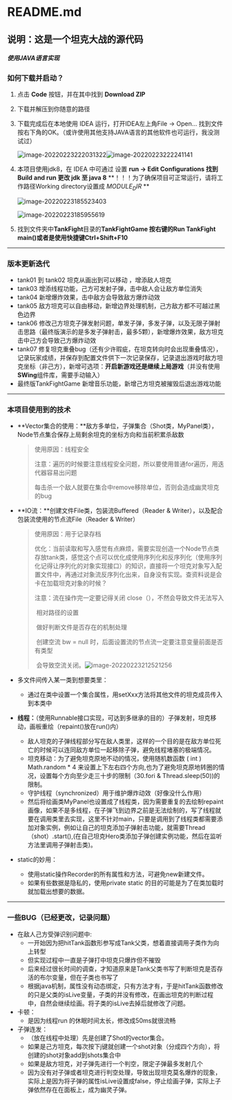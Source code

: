 # README.md

## 说明：这是一个坦克大战的源代码

##### 使用JAVA语言实现 

### 如何下载并启动？

1.  点击 **Code** 按钮，并在其中找到 **Download ZIP**

1.  下载并解压到你随意的路径

3. 下载完成后在本地使用 IDEA 运行，打开IDEA左上角File -> Open... 找到文件按右下角的OK。（或许使用其他支持JAVA语言的其他软件也可运行，我没测试过）

   ![image-20220223222031322](C:\Users\12902\AppData\Roaming\Typora\typora-user-images\image-20220223222031322.png)![image-20220223222241141](C:\Users\12902\AppData\Roaming\Typora\typora-user-images\image-20220223222241141.png)

4. 本项目使用jdk8，在 IDEA 中可通过 设置 **run -> Edit Configurations 找到 Build and run 更改 jdk 至 java 8**  **！！！为了确保项目可正常运行，请将工作路径Working directory设置成 $MODULE_DIR$ **

   ![image-20220223185523403](C:\Users\12902\AppData\Roaming\Typora\typora-user-images\image-20220223185523403.png)

   ![image-20220223185955619](C:\Users\12902\AppData\Roaming\Typora\typora-user-images\image-20220223185955619.png)

5. 找到文件夹中**TankFight**目录的**TankFightGame 按右键的Run TankFight main()**或者是**使用快捷键Ctrl+Shift+F10**

***



### 版本更新迭代

+ tank01 到 tank02 坦克从画出到可以移动 ，增添敌人坦克
+ tank03 增添线程功能，己方可发射子弹，击中敌人会让敌方单位消失
+ tank04 新增爆炸效果，击中敌方会导致敌方爆炸动效
+ tank05 敌方坦克可以自由移动，新增边界处理机制，己方敌方都不可越过黑色边界
+ tank06 修改己方坦克子弹发射问题，单发子弹，多发子弹，以及无限子弹射击思路（最终版演示的是多发子弹射击，最多5颗），新增爆炸效果，敌方坦克击中己方会导致己方爆炸动效
+ tank07 修复坦克重叠bug（还有少许瑕疵，在坦克转向时会出现重叠情况），记录玩家成绩，并保存到配置文件供下一次记录保存，记录退出游戏时敌方坦克坐标（非己方），新增可选项：**开启新游戏还是继续上局游戏**（并没有使用**SWing**组件库，需要手动输入）
+ 最终版TankFightGame 新增音乐功能，新增己方坦克被摧毁后退出游戏功能

***

### 本项目使用到的技术

+ **Vector集合的使用：**敌方多单位，子弹集合（Shot类，MyPanel类），Node节点集合保存上局剩余坦克的坐标方向和当前积累杀敌数

  > 使用原因：线程安全
  >
  > 注意：遍历的时候要注意线程安全问题，所以要使用普通for遍历，用迭代器容易出问题
  >
  > ​			每击杀一个敌人就要在集合中remove移除单位，否则会造成幽灵坦克的bug

+ **IO流：**创建文件File类，包装流Buffered（Reader & Writer），以及配合包装流使用的节点流File（Reader & Writer）

  > 使用原因：用于记录存档
  >
  > 优化：当前读取和写入感觉有点麻烦，需要实现创造一个Node节点类存放tank类，感觉这个点可以优化成使用序列化和反序列化（使用序列化记得让序列化的对象实现接口）的知识，直接将一个坦克对象写入配置文件中，再通过对象流反序列化出来，自身没有实现。查资料说是会卡在加载坦克对象的时候？
  >
  > 注意：流在操作完一定要记得关闭 close（），不然会导致文件无法写入
  >
  > ​			相对路径的设置
  >
  > ​			做好判断文件是否存在的机制处理
  >
  > ​			创建空流 bw = null 时，后面设置流的节点流一定要注意变量前面是否有类型
  >
  > ​			会导致空流关闭。![image-20220223212521256](C:\Users\12902\AppData\Roaming\Typora\typora-user-images\image-20220223212521256.png)			

+ 多文件间传入某一类到想要类里：
  + 通过在类中设置一个集合属性，用setXxx方法将其他文件的坦克成员传入到本类中
+ **线程：**（使用Runnable接口实现，可达到多继承的目的）子弹发射，坦克移动，画板重绘（repaint()放在run()内）
  + 敌人坦克的子弹线程部分写在敌人类里，这样的一个目的是在敌方单位死亡的时候可以连同敌方单位一起移除子弹，避免线程堵塞的极端情况。
  + 坦克移动：为了避免坦克原地不动的情况，使用随机数函数 ( int ) Math.random * 4 来设置上下左右四个方向,也为了避免坦克原地转圈的情况，设置每个方向至少走三十步的限制（30.fori & Thread.sleep(50))的限制。
  + 守护线程（synchronized）用于维护爆炸动效（好像没什么作用）
  + 然后将绘画类MyPanel也设置成了线程类，因为需要重复的去绘制repaint画像，如果不是多线程，在子弹飞到边界之前是无法绘制的，写了线程就要在调用类里去实现，这里不针对main，只要是调用到了线程类都需要添加对象实例，例如让自己的坦克添加子弹射击功能，就需要Thread（shot）.start(),(在自己坦克Hero类添加子弹创建实例功能，然后在监听方法里调用子弹射击类)。
+ static的妙用：
  + 使用static操作Recorder的所有属性和方法，可避免new新建文件。
  + 如果有些数据是隐私的，使用private static 的目的可能是为了在类加载时就加载出想要的数据。

***

### 一些BUG（已经更改，记录问题）

+ 在敌人己方受弹识别问题中:
  + 一开始因为把hitTank函数形参写成Tank父类，想着直接调用子类作为向上转型
  + 但实现过程中一直是子弹打中坦克只爆炸但不摧毁
  + 后来经过很长时间的调查，才知道原来是Tank父类书写了判断坦克是否存活的布尔变量，但在子类也书写了
  + 根据java机制，属性没有动态绑定，只有方法才有，于是hitTank函数修改的只是父类的isLive变量，子类的并没有修改，在画出坦克的判断过程中，自然会继续绘画。将子类的isLive去掉后就修改了问题。
+ 卡顿：
  + 是因为线程run 的休眠时间太长，修改成50ms就很流畅 
+ 子弹连发：
  + （放在线程中处理）先是创建了Shot的vector集合。
  + 如果是己方坦克，每次按下j键就创建一个shot对象（分成四个方向），将创建的shot对象add到shots集合中
  + 如果是敌方坦克，对子弹先进行一个判空，限定子弹最多发射几个
  + 因为没有对子弹或者坦克进行判空处理，导致出现坦克莫名爆炸的现象，实际上是因为将子弹的属性isLive设置成false，停止绘画子弹，实际上子弹依然存在在面板上，成为幽灵子弹。




​	

